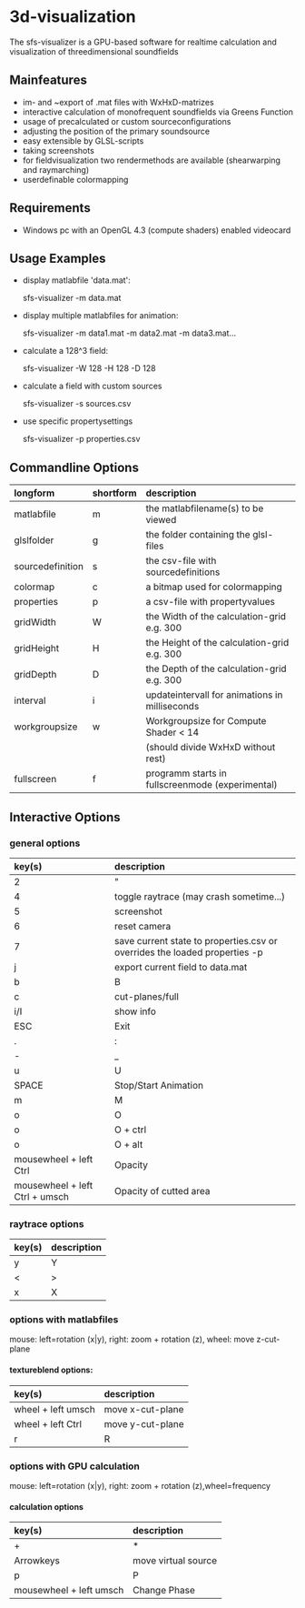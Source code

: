 3d-visualization
================
The sfs-visualizer is a GPU-based software for realtime calculation and visualization
of threedimensional soundfields

Mainfeatures
--------------------------

* im- and ~export of .mat files with WxHxD-matrizes
* interactive calculation of monofrequent soundfields via Greens Function
* usage of precalculated or custom sourceconfigurations
* adjusting the position of the primary soundsource
* easy extensible by GLSL-scripts
* taking screenshots
* for fieldvisualization two rendermethods are available (shearwarping and raymarching)
* userdefinable colormapping

Requirements
---------------------------

* Windows pc with an OpenGL 4.3 (compute shaders) enabled videocard 

Usage Examples
----------------------------

* display matlabfile 'data.mat':

	sfs-visualizer -m data.mat

* display multiple matlabfiles for animation:

	sfs-visualizer -m data1.mat -m data2.mat -m data3.mat...

* calculate a 128^3 field:

	sfs-visualizer -W 128 -H 128 -D 128
	
* calculate a field with custom sources 

	sfs-visualizer -s sources.csv

* use specific propertysettings
	
	sfs-visualizer -p properties.csv

Commandline Options
----------------------------

| longform			| shortform | description										|
| :----------------	|:--------- | :------------------------------------------------	|
| matlabfile		| m			| the matlabfilename(s) to be viewed				|
| glslfolder		| g         | the folder containing the glsl-files				| 
| sourcedefinition	| s			| the csv-file with sourcedefinitions				|
| colormap          | c			| a bitmap used for colormapping					|
| properties        | p			| a csv-file with propertyvalues					|
| gridWidth			| W			| the Width of the calculation-grid e.g. 300		| 
| gridHeight		| H			| the Height of the calculation-grid e.g. 300		|
| gridDepth			| D			| the Depth of the calculation-grid e.g. 300		| 
| interval			| i			| updateintervall for animations in milliseconds	|  
| workgroupsize		| w			| Workgroupsize for Compute Shader < 14				|
|					|			| (should divide WxHxD without rest)				|
| fullscreen		| f			| programm starts in fullscreenmode (experimental)	|

Interactive Options
---------------------------

### general options

| key(s)	| description																|
| :--------	| :------------------------------------------------------------------------	|   
| 2|"		| change colormapping														|			
| 4			| toggle raytrace (may crash sometime...)									|
| 5			| screenshot																|
| 6			| reset camera																|
| 7			| save current state to properties.csv or overrides the loaded properties -p|
| j			| export current field to data.mat											|
| b|B		| amplification																|
| c			| cut-planes/full															|
| i/I		| show info																	|
| ESC		| Exit																		|
| .|:		| change calculation-interval												|
| -|_		| change calculation-timestepsize											| 
| u|U		| reverse Animation															|
| SPACE		| Stop/Start Animation														|			
| m|M		| brightness																|
| o|O		| speed of autorotate around y-axis											|
| o|O + ctrl| speed of autorotate around x-axis											|
| o|O + alt	| speed of autorotate around z-axis											|
| mousewheel + left Ctrl		 | Opacity						|
| mousewheel + left Ctrl + umsch | Opacity of cutted area		|

### raytrace options

| key(s)			| description					|
| :----------------	| :----------------------------	|   
| y|Y				| threshold						|			
| <|>				| alpha premultiplier			|
| x|X				| quality (very expensive)		|

 ### options with matlabfiles

  mouse: left=rotation (x|y), right:  zoom + rotation (z), wheel:  move z-cut-plane

 #### textureblend options:
       
| key(s)			| description							|
| :----------------	| :------------------------------------	|   
| wheel + left umsch| move x-cut-plane						|			
| wheel + left Ctrl | move y-cut-plane						|
| r|R				| change number of textureslices		|
              
                               
### options with GPU calculation
              
mouse: left=rotation (x|y), right:  zoom + rotation (z),wheel=frequency
 
 #### calculation options
 
| key(s)						 | description					|
| :----------------------------- | :---------------------------	|   
| +|*							 | add/remove source			|			
| Arrowkeys						 | move virtual source			|
| p|P							 | size scaling in m			|
| mousewheel + left umsch		 | Change Phase					|

            

        



       